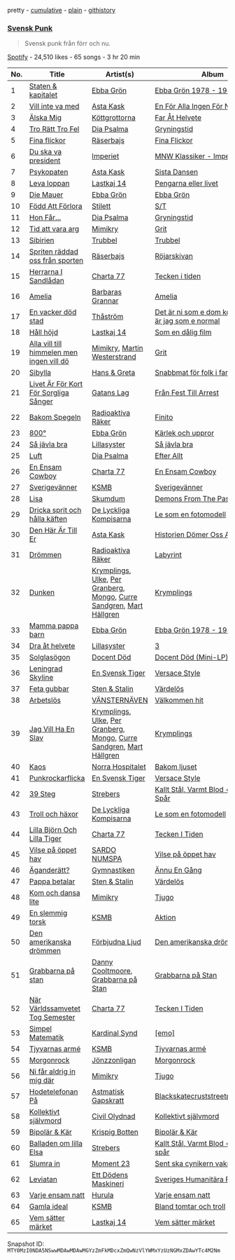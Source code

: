 pretty - [cumulative](/playlists/cumulative/37i9dQZF1DX4IkJGKNp9lO.md) - [plain](/playlists/plain/37i9dQZF1DX4IkJGKNp9lO) - [githistory](https://github.githistory.xyz/mackorone/spotify-playlist-archive/blob/main/playlists/plain/37i9dQZF1DX4IkJGKNp9lO)

### [Svensk Punk](https://open.spotify.com/playlist/37i9dQZF1DX4IkJGKNp9lO)

> Svensk punk från förr och nu.

[Spotify](https://open.spotify.com/user/spotify) - 24,510 likes - 65 songs - 3 hr 20 min

| No. | Title | Artist(s) | Album | Length |
|---|---|---|---|---|
| 1 | [Staten & kapitalet](https://open.spotify.com/track/4bofKUmzk2mYjUlsL3NVeF) | [Ebba Grön](https://open.spotify.com/artist/2gvwV7CcpLmKyaE0fiSKI9) | [Ebba Grön 1978 \- 1982](https://open.spotify.com/album/2zP275pJAbZbZFifh5av6R) | 5:26 |
| 2 | [Vill inte va med](https://open.spotify.com/track/2i2sGdp41DUMH3VxUS6Zu9) | [Asta Kask](https://open.spotify.com/artist/5rGLwYZPJr2rUTiDk5JoWX) | [En För Alla Ingen För Nån](https://open.spotify.com/album/1XBQpz8taiwH4zGAalBDQf) | 2:49 |
| 3 | [Älska Mig](https://open.spotify.com/track/3UQTJo6Hck0rknKPIX0tDa) | [Köttgrottorna](https://open.spotify.com/artist/0EiobxY3kj3acd0HaoS9xY) | [Far Åt Helvete](https://open.spotify.com/album/6LT6QbifZJaNnYbNYwHxJU) | 3:07 |
| 4 | [Tro Rätt Tro Fel](https://open.spotify.com/track/28KiLHuaP4bJZwkEFCVs1N) | [Dia Psalma](https://open.spotify.com/artist/3CP5sRSk2ExHj3td5pXLrN) | [Gryningstid](https://open.spotify.com/album/1xHfxbBMgFsSwZ5y7HNYdW) | 3:57 |
| 5 | [Fina flickor](https://open.spotify.com/track/7rvRQwCdQ6qoHRl5RHrkny) | [Räserbajs](https://open.spotify.com/artist/1mYHNZqRjNIlWwMgvIVq7X) | [Fina Flickor](https://open.spotify.com/album/19uXwtRZrDLAWIsmhgarLo) | 2:22 |
| 6 | [Du ska va president](https://open.spotify.com/track/3ohXW41Z5iU6pL4pfpAMO0) | [Imperiet](https://open.spotify.com/artist/4uWiErrlBRdqgKn5NrIJjg) | [MNW Klassiker \- Imperiet](https://open.spotify.com/album/5lY7cylovT6hi6h2cTOMS6) | 4:16 |
| 7 | [Psykopaten](https://open.spotify.com/track/4qOqU9o554mByA76yjqjqW) | [Asta Kask](https://open.spotify.com/artist/5rGLwYZPJr2rUTiDk5JoWX) | [Sista Dansen](https://open.spotify.com/album/7M2HcnLOTErxyzFcJPJuKx) | 3:19 |
| 8 | [Leva loppan](https://open.spotify.com/track/3a5FtkugQkAfqH1A8Psuwd) | [Lastkaj 14](https://open.spotify.com/artist/6xTo3T8agKHb56mxJA3yJI) | [Pengarna eller livet](https://open.spotify.com/album/5AkRYj8nWPwjcZVoP5MKdD) | 3:01 |
| 9 | [Die Mauer](https://open.spotify.com/track/524avnOQAmyULv2CjQAmrn) | [Ebba Grön](https://open.spotify.com/artist/2gvwV7CcpLmKyaE0fiSKI9) | [Ebba Grön](https://open.spotify.com/album/3fZyzR2Qeu8d5h8FsejF1I) | 4:04 |
| 10 | [Född Att Förlora](https://open.spotify.com/track/1xiTumVDynpu34QrVPUtV0) | [Stilett](https://open.spotify.com/artist/0XUnVZH89w9TtfZmaxnt6t) | [S/T](https://open.spotify.com/album/1EGIb8eUisTz0LJB7R6B5m) | 2:44 |
| 11 | [Hon Får...](https://open.spotify.com/track/3Ct9pVOfBcYnGr4NJ4QnSH) | [Dia Psalma](https://open.spotify.com/artist/3CP5sRSk2ExHj3td5pXLrN) | [Gryningstid](https://open.spotify.com/album/1xHfxbBMgFsSwZ5y7HNYdW) | 4:08 |
| 12 | [Tid att vara arg](https://open.spotify.com/track/6aEcYA9k3GAvPRwdAdMwCV) | [Mimikry](https://open.spotify.com/artist/0LQT5piMqjwpMkchYLfDxv) | [Grit](https://open.spotify.com/album/5j376oRcfB6bEovuA5Ssod) | 2:17 |
| 13 | [Sibirien](https://open.spotify.com/track/7pbOXNGq4w4cLCgtXw7hPV) | [Trubbel](https://open.spotify.com/artist/6cdyHr4eKkFvA3lVDNzJ6M) | [Trubbel](https://open.spotify.com/album/3NTL8XMnO4Gp3cPZSJn58K) | 1:25 |
| 14 | [Spriten räddad oss från sporten](https://open.spotify.com/track/2G6fJQND1A3BGy8Upkl33n) | [Räserbajs](https://open.spotify.com/artist/1mYHNZqRjNIlWwMgvIVq7X) | [Röjarskivan](https://open.spotify.com/album/1D6up4qVU32tQYaMTm6lqn) | 3:32 |
| 15 | [Herrarna I Sandlådan](https://open.spotify.com/track/0TMfcKnvRgT4n9Xi9VZq2o) | [Charta 77](https://open.spotify.com/artist/4l3QLs54bIREe8aDr8o3Iq) | [Tecken i tiden](https://open.spotify.com/album/41KuCx8jBaZ4jzsFZRonvO) | 4:10 |
| 16 | [Amelia](https://open.spotify.com/track/68XM4VDEjPlRwGveY3XRxd) | [Barbaras Grannar](https://open.spotify.com/artist/35ySzAXjdrvkFBPKNUBu1u) | [Amelia](https://open.spotify.com/album/41P1L8IxaiFsvfwCbVJTbY) | 4:11 |
| 17 | [En vacker död stad](https://open.spotify.com/track/3HFzjAO51qwy6m0B5dMmhV) | [Thåström](https://open.spotify.com/artist/2PBhJmRqee1QAyQU2kBu1H) | [Det är ni som e dom konstiga, det är jag som e normal](https://open.spotify.com/album/1U7Ov48AUaL2hGaczvCr8H) | 3:13 |
| 18 | [Håll höjd](https://open.spotify.com/track/0HvIpVm3SxEYMi7F02sfNK) | [Lastkaj 14](https://open.spotify.com/artist/6xTo3T8agKHb56mxJA3yJI) | [Som en dålig film](https://open.spotify.com/album/3EHdMsEKuqUtvAhProY9Hc) | 5:08 |
| 19 | [Alla vill till himmelen men ingen vill dö](https://open.spotify.com/track/0bdo2vF0PUZ9k0WaK9kKuu) | [Mimikry](https://open.spotify.com/artist/0LQT5piMqjwpMkchYLfDxv), [Martin Westerstrand](https://open.spotify.com/artist/5t6WDMTCzu4scrQiLn3rPC) | [Grit](https://open.spotify.com/album/5j376oRcfB6bEovuA5Ssod) | 2:57 |
| 20 | [Sibylla](https://open.spotify.com/track/6ooJNqBBtFy0DVTI7NFOx0) | [Hans & Greta](https://open.spotify.com/artist/1MiHrCnLxMQT9PHFYWN4ie) | [Snabbmat för folk i farten](https://open.spotify.com/album/3EfBQF4mM775dTYHvzdTqd) | 3:30 |
| 21 | [Livet Är För Kort För Sorgliga Sånger](https://open.spotify.com/track/4czzFVzjMmXz1KoLytN7so) | [Gatans Lag](https://open.spotify.com/artist/1DbBWYISy3xIJBHlenLGj2) | [Från Fest Till Arrest](https://open.spotify.com/album/0hGGrj5SISsG2angc6a80I) | 3:15 |
| 22 | [Bakom Spegeln](https://open.spotify.com/track/52lX0sdRfa9qAGPQoFO9yT) | [Radioaktiva Räker](https://open.spotify.com/artist/7j4RimWxVqLWTtWtmEf2Qd) | [Finito](https://open.spotify.com/album/1EWoTh7ROqKNI36misoH0w) | 2:53 |
| 23 | [800°](https://open.spotify.com/track/3zgJHNEorjbLLThp6TiMhz) | [Ebba Grön](https://open.spotify.com/artist/2gvwV7CcpLmKyaE0fiSKI9) | [Kärlek och uppror](https://open.spotify.com/album/0n2TPFl1JX4hWzt0iC4Dx0) | 3:47 |
| 24 | [Så jävla bra](https://open.spotify.com/track/3UA4L041EaZziqBvrjYNE8) | [Lillasyster](https://open.spotify.com/artist/34uGMERnU9XHnmQDnK03Gj) | [Så jävla bra](https://open.spotify.com/album/4CYmniSsyZlMjoQSM45EoF) | 3:52 |
| 25 | [Luft](https://open.spotify.com/track/22STD4RLRuWensSPyQmoic) | [Dia Psalma](https://open.spotify.com/artist/3CP5sRSk2ExHj3td5pXLrN) | [Efter Allt](https://open.spotify.com/album/5cKhGUCWPrSVazXxEdR8XP) | 3:37 |
| 26 | [En Ensam Cowboy](https://open.spotify.com/track/3A9OvdJHkB2RnwkpoQTlhy) | [Charta 77](https://open.spotify.com/artist/4l3QLs54bIREe8aDr8o3Iq) | [En Ensam Cowboy](https://open.spotify.com/album/6XiuE97XZXgUCLbvwN3F1G) | 3:31 |
| 27 | [Sverigevänner](https://open.spotify.com/track/4X1JceRF7vvfWEE4TJSVfj) | [KSMB](https://open.spotify.com/artist/5umOft7CgVOutNpa0rGX71) | [Sverigevänner](https://open.spotify.com/album/4yKdSq36vXyspmDguAglsp) | 3:24 |
| 28 | [Lisa](https://open.spotify.com/track/34LbkBmXcOH2NaBJWm4I8L) | [Skumdum](https://open.spotify.com/artist/5s6MpxYo0TqzCuNIqVIRFS) | [Demons From The Past](https://open.spotify.com/album/6L76NkyJbhwhLLzFTQ36JU) | 2:28 |
| 29 | [Dricka sprit och hålla käften](https://open.spotify.com/track/2YSDRT9LxVTdokXHkWXzvr) | [De Lyckliga Kompisarna](https://open.spotify.com/artist/5ZFPmKZWWyfhwTLTDwqZgd) | [Le som en fotomodell](https://open.spotify.com/album/4NtpTaduhq45agXOMqMaKE) | 3:27 |
| 30 | [Den Här Är Till Er](https://open.spotify.com/track/4QihvZNdzxHc9Upqk7HFmC) | [Asta Kask](https://open.spotify.com/artist/5rGLwYZPJr2rUTiDk5JoWX) | [Historien Dömer Oss Alla](https://open.spotify.com/album/4ZaG6S0IIZaUrsKk3U7vC2) | 4:18 |
| 31 | [Drömmen](https://open.spotify.com/track/1zA5iPA3yabS8YVXDjNMir) | [Radioaktiva Räker](https://open.spotify.com/artist/7j4RimWxVqLWTtWtmEf2Qd) | [Labyrint](https://open.spotify.com/album/6alELG3GTMImw9lW83tTQB) | 2:05 |
| 32 | [Dunken](https://open.spotify.com/track/1kps9RcmEeFOaF9Liye8AY) | [Krymplings](https://open.spotify.com/artist/4kLL8wxwaGFZNFzfS0mPuZ), [Ulke](https://open.spotify.com/artist/6KjoityQl9NkVhPZ8isDlw), [Per Granberg](https://open.spotify.com/artist/0TAfL2lQzxByP4TUCEhgVw), [Mongo](https://open.spotify.com/artist/2S2M3JoiDwZRKqD592x3oy), [Curre Sandgren](https://open.spotify.com/artist/48OCQMmwurPMuSxrS8eqBP), [Mart Hällgren](https://open.spotify.com/artist/3j9Yn1hzjWZThZ0Ohjvzjc) | [Krymplings](https://open.spotify.com/album/2l3gu0JPCyey6ztaXsdwvc) | 3:59 |
| 33 | [Mamma pappa barn](https://open.spotify.com/track/3SDQawERiP8UyxFE88A9hj) | [Ebba Grön](https://open.spotify.com/artist/2gvwV7CcpLmKyaE0fiSKI9) | [Ebba Grön 1978 \- 1982](https://open.spotify.com/album/2zP275pJAbZbZFifh5av6R) | 2:57 |
| 34 | [Dra åt helvete](https://open.spotify.com/track/2DMzbFByVFAKNuxXnpS6EU) | [Lillasyster](https://open.spotify.com/artist/34uGMERnU9XHnmQDnK03Gj) | [3](https://open.spotify.com/album/2TjELkmo2W7yEmJGZbv7sR) | 4:07 |
| 35 | [Solglasögon](https://open.spotify.com/track/3zpIlRP7EV4m8Urdm8w46N) | [Docent Död](https://open.spotify.com/artist/6L6NYBOQGOwaajr9yJ0muM) | [Docent Död \(Mini\-LP\)](https://open.spotify.com/album/2S9DWuSoChp6oI1eWiequT) | 2:27 |
| 36 | [Leningrad Skyline](https://open.spotify.com/track/3VskmKXoKImujhbFdJtvX5) | [En Svensk Tiger](https://open.spotify.com/artist/3iW69eoN123eG0fXEdER0q) | [Versace Style](https://open.spotify.com/album/3xGTy8zsGg9kZf0rCzjQLU) | 3:27 |
| 37 | [Feta gubbar](https://open.spotify.com/track/1jDhCPlyVmJ68UJ85fYHLk) | [Sten & Stalin](https://open.spotify.com/artist/7xS4Uw7T0pNePx7S238bM9) | [Värdelös](https://open.spotify.com/album/3hyMLQZD8Obgjo5KTalhyb) | 2:03 |
| 38 | [Arbetslös](https://open.spotify.com/track/4FCcmoFT4MuVX2HKLEx97U) | [VÄNSTERNÄVEN](https://open.spotify.com/artist/4cOYuFklSQ8HBFFpP7UPMl) | [Välkommen hit](https://open.spotify.com/album/7nZz1v6015OUHDxXK7CrAu) | 1:30 |
| 39 | [Jag Vill Ha En Slav](https://open.spotify.com/track/0P6UhoZknVBvw7jKzLuwtP) | [Krymplings](https://open.spotify.com/artist/4kLL8wxwaGFZNFzfS0mPuZ), [Ulke](https://open.spotify.com/artist/6KjoityQl9NkVhPZ8isDlw), [Per Granberg](https://open.spotify.com/artist/0TAfL2lQzxByP4TUCEhgVw), [Mongo](https://open.spotify.com/artist/2S2M3JoiDwZRKqD592x3oy), [Curre Sandgren](https://open.spotify.com/artist/48OCQMmwurPMuSxrS8eqBP), [Mart Hällgren](https://open.spotify.com/artist/3j9Yn1hzjWZThZ0Ohjvzjc) | [Krymplings](https://open.spotify.com/album/2l3gu0JPCyey6ztaXsdwvc) | 2:32 |
| 40 | [Kaos](https://open.spotify.com/track/3fuHnBzzEgUgNYlwt5FPuv) | [Norra Hospitalet](https://open.spotify.com/artist/45GsgqL3hY5YIJ0FTq7DDM) | [Bakom ljuset](https://open.spotify.com/album/0oD3URB9nBxNSI6p79HE5m) | 2:16 |
| 41 | [Punkrockarflicka](https://open.spotify.com/track/7GYUhdtGSplEH3cBzjWzBG) | [En Svensk Tiger](https://open.spotify.com/artist/3iW69eoN123eG0fXEdER0q) | [Versace Style](https://open.spotify.com/album/3xGTy8zsGg9kZf0rCzjQLU) | 2:08 |
| 42 | [39 Steg](https://open.spotify.com/track/2rV0t4N2oZnTl2yjDnRc0I) | [Strebers](https://open.spotify.com/artist/5SySCVwCUP7piTTeJdlYbZ) | [Kallt Stål, Varmt Blod + I Fädrens Spår](https://open.spotify.com/album/1rceLyJ9uvN9FSF9wqgz3t) | 3:31 |
| 43 | [Troll och häxor](https://open.spotify.com/track/0VsgAzswvCa3J7SWD9liq2) | [De Lyckliga Kompisarna](https://open.spotify.com/artist/5ZFPmKZWWyfhwTLTDwqZgd) | [Le som en fotomodell](https://open.spotify.com/album/4NtpTaduhq45agXOMqMaKE) | 2:10 |
| 44 | [Lilla Björn Och Lilla Tiger](https://open.spotify.com/track/4UTTtBZGgpaNCkYH1E3lIO) | [Charta 77](https://open.spotify.com/artist/4l3QLs54bIREe8aDr8o3Iq) | [Tecken I Tiden](https://open.spotify.com/album/3KYVzrsazBDbsbkbDQBXAd) | 3:09 |
| 45 | [Vilse på öppet hav](https://open.spotify.com/track/4PERjfb1QptY3TKUfaMoCw) | [SARDO NUMSPA](https://open.spotify.com/artist/5dwubI4cfcLT99WPy8EIVq) | [Vilse på öppet hav](https://open.spotify.com/album/0iSIR7gLR3biV3QX6ZKV8m) | 2:45 |
| 46 | [Äganderätt?](https://open.spotify.com/track/0xiDWdGTuCKSuPwgZ9B22F) | [Gymnastiken](https://open.spotify.com/artist/2Y0hhrOobEr0wh8JbCBiI2) | [Ännu En Gång](https://open.spotify.com/album/6E7agzpUqkobH8BXLbct0F) | 2:35 |
| 47 | [Pappa betalar](https://open.spotify.com/track/4ImGyVmcLOZli8H7mkOpyI) | [Sten & Stalin](https://open.spotify.com/artist/7xS4Uw7T0pNePx7S238bM9) | [Värdelös](https://open.spotify.com/album/3hyMLQZD8Obgjo5KTalhyb) | 2:31 |
| 48 | [Kom och dansa lite](https://open.spotify.com/track/3ojMPfMkEHaFdMu3C2Olh6) | [Mimikry](https://open.spotify.com/artist/0LQT5piMqjwpMkchYLfDxv) | [Tjugo](https://open.spotify.com/album/2IeV0YcZsxVQ4VLnjL1h44) | 3:00 |
| 49 | [En slemmig torsk](https://open.spotify.com/track/0lHqNKA2IX8MzQwLNPbbY8) | [KSMB](https://open.spotify.com/artist/5umOft7CgVOutNpa0rGX71) | [Aktion](https://open.spotify.com/album/6BtyzpnUEoF5iZOdKceke6) | 1:49 |
| 50 | [Den amerikanska drömmen](https://open.spotify.com/track/7jVzX2aSNJRYJV84j6F0wE) | [Förbjudna Ljud](https://open.spotify.com/artist/1LeVZ9pA0Ao7fhgL22Wb25) | [Den amerikanska drömmen](https://open.spotify.com/album/6VJejmkhQrOHfN1rZGGCMg) | 2:12 |
| 51 | [Grabbarna på stan](https://open.spotify.com/track/4Cvp01XRJtsBa2d8iLPQBg) | [Danny Cooltmoore](https://open.spotify.com/artist/5QJXgfc6xBUgLtMctf1fHF), [Grabbarna på Stan](https://open.spotify.com/artist/6MoD7VNBYbyiu8HmOFiG4L) | [Grabbarna på Stan](https://open.spotify.com/album/2z09iMiqlIO4Jr3aWxfr4D) | 3:34 |
| 52 | [När Världssamvetet Tog Semester](https://open.spotify.com/track/7sB961OKIFLjJpNDPYxlLy) | [Charta 77](https://open.spotify.com/artist/4l3QLs54bIREe8aDr8o3Iq) | [Tecken I Tiden](https://open.spotify.com/album/3KYVzrsazBDbsbkbDQBXAd) | 3:20 |
| 53 | [Simpel Matematik](https://open.spotify.com/track/3v0YqaZ4UG78gzaQDiPbAQ) | [Kardinal Synd](https://open.spotify.com/artist/32KVyD0F48q3QNpSET788O) | [\[emo\]](https://open.spotify.com/album/57RyBvC6QTcd13XRfo9MDP) | 3:12 |
| 54 | [Tjyvarnas armé](https://open.spotify.com/track/1k7SMJdkS1Ih4hAkV2hRjo) | [KSMB](https://open.spotify.com/artist/5umOft7CgVOutNpa0rGX71) | [Tjyvarnas armé](https://open.spotify.com/album/6fXNNlezCT4pBdsqqAaMKT) | 3:00 |
| 55 | [Morgonrock](https://open.spotify.com/track/1oCOrqMo9jQykW9kXeeUdg) | [Jönzzonligan](https://open.spotify.com/artist/24sBUpWpLgfDzwJq03Ph8S) | [Morgonrock](https://open.spotify.com/album/49ik5mw9UpRZ8mq3w4HziG) | 1:42 |
| 56 | [Ni får aldrig in mig där](https://open.spotify.com/track/2U8CAKuueeE93CnbKBJupc) | [Mimikry](https://open.spotify.com/artist/0LQT5piMqjwpMkchYLfDxv) | [Tjugo](https://open.spotify.com/album/2IeV0YcZsxVQ4VLnjL1h44) | 2:59 |
| 57 | [Hodetelefonan På](https://open.spotify.com/track/6pQEYXLrJSk38X6zbO9ru7) | [Astmatisk Gapskratt](https://open.spotify.com/artist/64twHiVznW0wYcoPXzdERx) | [Blackskatecruststreetpopcorepunk](https://open.spotify.com/album/3vXKokfq6aWgoK3BEBzbdn) | 1:54 |
| 58 | [Kollektivt självmord](https://open.spotify.com/track/3SYUN0J0uFPMNT0kRwqGjT) | [Civil Olydnad](https://open.spotify.com/artist/1Ec2RuosR3mXrq6Q6egvUK) | [Kollektivt självmord](https://open.spotify.com/album/4LlnSAm75vQ0hD1PSPLY6L) | 1:43 |
| 59 | [Bipolär & Kär](https://open.spotify.com/track/6K0sbOwK1P3XPGCxBU6YNO) | [Krispig Botten](https://open.spotify.com/artist/6nSEM4Qp20aVhFWfjKfPVN) | [Bipolär & Kär](https://open.spotify.com/album/60S14JbrY1QAvPLinywSVz) | 3:05 |
| 60 | [Balladen om lilla Elsa](https://open.spotify.com/track/1lGvRLWhwDUiAokWhx3Kc7) | [Strebers](https://open.spotify.com/artist/5SySCVwCUP7piTTeJdlYbZ) | [Kallt Stål, Varmt Blod + I fädrens spår](https://open.spotify.com/album/2V8Gu2Ycw8ng6uY5GUmTM6) | 2:23 |
| 61 | [Slumra in](https://open.spotify.com/track/4coFp7UReaPQ98O9lQN8Gg) | [Moment 23](https://open.spotify.com/artist/5QK1ZB27Vlm35TK2hVC1HP) | [Sent ska cynikern vakna](https://open.spotify.com/album/6QDC64k3A3QhXZKtJWBRgQ) | 4:00 |
| 62 | [Leviatan](https://open.spotify.com/track/0ycZqaqz68u8u7nYLUdQaE) | [Ett Dödens Maskineri](https://open.spotify.com/artist/5OnVR7BCOmGxkkbjZcOQQ7) | [Sveriges Humanitära Ruiner](https://open.spotify.com/album/2l8g1TjEZFsSdPh96Jb6Uo) | 2:15 |
| 63 | [Varje ensam natt](https://open.spotify.com/track/0R5rlEIIGLsvBzDZSqlKOr) | [Hurula](https://open.spotify.com/artist/5haVwjDd8z1dsR0uQewwoP) | [Varje ensam natt](https://open.spotify.com/album/5r6qxnbzGq9k8TlPanAN6p) | 3:24 |
| 64 | [Gamla ideal](https://open.spotify.com/track/2xDX2oOUlUJcNhJh7kqKhX) | [KSMB](https://open.spotify.com/artist/5umOft7CgVOutNpa0rGX71) | [Bland tomtar och troll](https://open.spotify.com/album/5qpQHc2lLSL8klOE7Yiyx0) | 3:22 |
| 65 | [Vem sätter märket](https://open.spotify.com/track/6n6bwxNTBMhqzxlDcK6Gm7) | [Lastkaj 14](https://open.spotify.com/artist/6xTo3T8agKHb56mxJA3yJI) | [Vem sätter märket](https://open.spotify.com/album/0wK3Dh1UY6XVZOfhUvR6GF) | 3:10 |

Snapshot ID: `MTY0MzI0NDA5NSwwMDAwMDAwMGYzZmFkMDcxZmQwNzVlYWMxYzUzNGMxZDAwYTc4M2Nm`